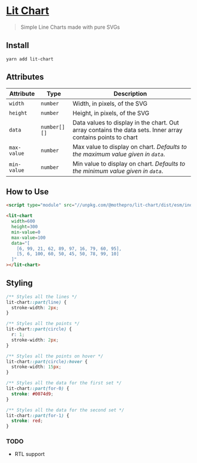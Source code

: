 # [Lit Chart](//mothepro.github.io/lit-chart)

> Simple Line Charts made with pure SVGs

## Install

`yarn add lit-chart`

## Attributes

Attribute | Type | Description
----------|------|------------
`width` | `number` | Width, in pixels, of the SVG
`height` | `number` | Height, in pixels, of the SVG
`data` | `number[][]` | Data values to display in the chart. Out array contains the data sets. Inner array contains points to chart
`max-value` | `number` | Max value to display on chart. *Defaults to the maximum value given in `data`*.
`min-value` | `number` | Min value to display on chart. *Defaults to the minimum value given in `data`*.

## How to Use

```html
<script type="module" src="//unpkg.com/@mothepro/lit-chart/dist/esm/index.js"></script>

<lit-chart 
  width=600
  height=300
  min-value=0
  max-value=100
  data="[
    [6, 99, 21, 62, 89, 97, 16, 79, 60, 95],
    [5, 6, 100, 60, 50, 45, 50, 78, 99, 10]
  ]"
></lit-chart>
```

## Styling

```css
/** Styles all the lines */
lit-chart::part(line) {
  stroke-width: 2px;
}

/** Styles all the points */
lit-chart::part(circle) {
  r: 1;
  stroke-width: 2px;
}

/** Styles all the points on hover */
lit-chart::part(circle):hover {
  stroke-width: 15px;
}

/** Styles all the data for the first set */
lit-chart::part(for-0) {
  stroke: #0074d9;
}

/** Styles all the data for the second set */
lit-chart::part(for-1) {
  stroke: red;
}
```

### TODO

+ RTL support
